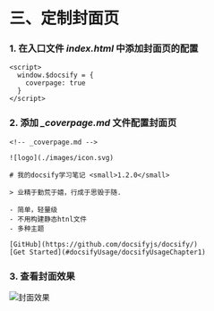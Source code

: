 # 三、定制封面页

### 1. 在入口文件 ***index.html*** 中添加封面页的配置

```
<script>
  window.$docsify = {
    coverpage: true
  }
</script>
```

### 2. 添加  ***_coverpage.md*** 文件配置封面页

```
<!-- _coverpage.md -->

![logo](./images/icon.svg)

# 我的docsify学习笔记 <small>1.2.0</small>

> 业精于勤荒于嬉，行成于思毁于随.

- 简单，轻量级
- 不用构建静态htnl文件
- 多种主题

[GitHub](https://github.com/docsifyjs/docsify/)
[Get Started](#docsifyUsage/docsifyUsageChapter1)
```

### 3. 查看封面效果

  ![封面效果](./images/1656043079068.png)